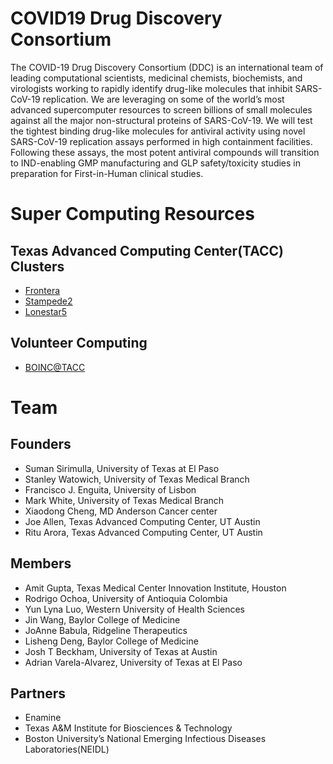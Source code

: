 # COVID19 Drug Discovery Consortium

The COVID-19 Drug Discovery Consortium (DDC) is an international team of leading computational scientists, medicinal chemists, biochemists, and virologists working to rapidly identify drug-like molecules that inhibit SARS-CoV-19 replication. We are leveraging on some of the world’s most advanced supercomputer resources to screen billions of small molecules against all the major non-structural proteins of SARS-CoV-19. We will test the tightest binding drug-like molecules for antiviral activity using novel SARS-CoV-19 replication assays performed in high containment facilities. Following these assays, the most potent antiviral compounds will transition to IND-enabling GMP manufacturing and GLP safety/toxicity studies in preparation for First-in-Human clinical studies.


# Super Computing Resources

## Texas Advanced Computing Center(TACC) Clusters
* [Frontera](https://www.tacc.utexas.edu/systems/frontera)
* [Stampede2](https://www.tacc.utexas.edu/systems/stampede) 
* [Lonestar5](https://www.tacc.utexas.edu/systems/lonestar)

## Volunteer Computing
* [BOINC@TACC](https://boinc.tacc.utexas.edu/)

# Team
## Founders
* Suman Sirimulla, University of Texas at El Paso 
* Stanley Watowich, University of Texas Medical Branch
* Francisco J. Enguita, University of Lisbon
* Mark White, University of Texas Medical Branch
* Xiaodong Cheng,  MD Anderson Cancer center
* Joe Allen, Texas Advanced Computing Center, UT Austin 
* Ritu Arora, Texas Advanced Computing Center, UT Austin

## Members
* Amit Gupta, Texas Medical Center Innovation Institute, Houston
* Rodrigo Ochoa, University of Antioquia Colombia
* Yun Lyna Luo, Western University of Health Sciences
* Jin Wang, Baylor College of Medicine
* JoAnne Babula, Ridgeline Therapeutics
* Lisheng Deng, Baylor College of Medicine
* Josh T Beckham, University of Texas at Austin
* Adrian Varela-Alvarez, University of Texas at El Paso

## Partners
* Enamine
* Texas A&M Institute for Biosciences & Technology
* Boston University’s National Emerging Infectious Diseases Laboratories(NEIDL)
